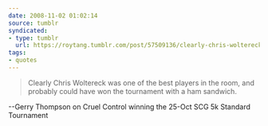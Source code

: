 ```yaml
---
date: 2008-11-02 01:02:14
source: tumblr
syndicated:
- type: tumblr
  url: https://roytang.tumblr.com/post/57509136/clearly-chris-woltereck-was-one-of-the-best
tags:
- quotes
---
```


<blockquote>Clearly Chris Woltereck was one of the best players in the room, and probably could have won the tournament with a ham sandwich.</blockquote>

--Gerry Thompson on Cruel Control winning the 25-Oct SCG 5k Standard Tournament